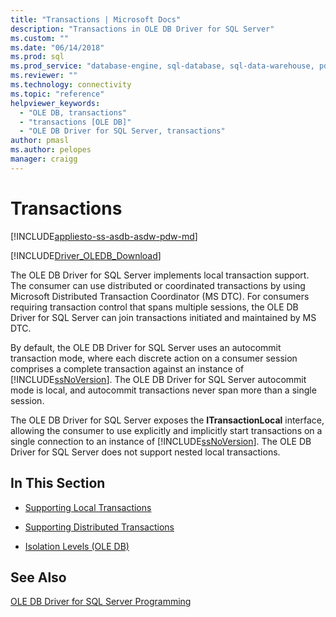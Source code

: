 ```yaml
---
title: "Transactions | Microsoft Docs"
description: "Transactions in OLE DB Driver for SQL Server"
ms.custom: ""
ms.date: "06/14/2018"
ms.prod: sql
ms.prod_service: "database-engine, sql-database, sql-data-warehouse, pdw"
ms.reviewer: ""
ms.technology: connectivity
ms.topic: "reference"
helpviewer_keywords: 
  - "OLE DB, transactions"
  - "transactions [OLE DB]"
  - "OLE DB Driver for SQL Server, transactions"
author: pmasl
ms.author: pelopes
manager: craigg
---
```

# Transactions
[!INCLUDE[appliesto-ss-asdb-asdw-pdw-md](../../../includes/appliesto-ss-asdb-asdw-pdw-md.md)]

[!INCLUDE[Driver_OLEDB_Download](../../../includes/driver_oledb_download.md)]

  The OLE DB Driver for SQL Server implements local transaction support. The consumer can use distributed or coordinated transactions by using Microsoft Distributed Transaction Coordinator (MS DTC). For consumers requiring transaction control that spans multiple sessions, the OLE DB Driver for SQL Server can join transactions initiated and maintained by MS DTC.  
  
 By default, the OLE DB Driver for SQL Server uses an autocommit transaction mode, where each discrete action on a consumer session comprises a complete transaction against an instance of [!INCLUDE[ssNoVersion](../../../includes/ssnoversion-md.md)]. The OLE DB Driver for SQL Server autocommit mode is local, and autocommit transactions never span more than a single session.  
  
 The OLE DB Driver for SQL Server exposes the **ITransactionLocal** interface, allowing the consumer to use explicitly and implicitly start transactions on a single connection to an instance of [!INCLUDE[ssNoVersion](../../../includes/ssnoversion-md.md)]. The OLE DB Driver for SQL Server does not support nested local transactions.  
  
## In This Section  
  
-   [Supporting Local Transactions](../../oledb/ole-db-transactions/supporting-local-transactions.md)  
  
-   [Supporting Distributed Transactions](../../oledb/ole-db-transactions/supporting-distributed-transactions.md)  
  
-   [Isolation Levels &#40;OLE DB&#41;](../../oledb/ole-db-transactions/isolation-levels-ole-db.md)  
  
## See Also  
 [OLE DB Driver for SQL Server Programming](../../oledb/ole-db/oledb-driver-for-sql-server-programming.md)  
  
  
